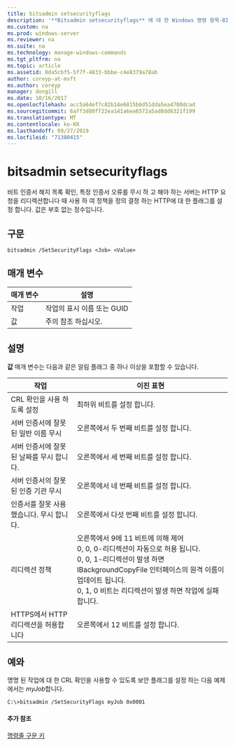 ```yaml
---
title: bitsadmin setsecurityflags
description: '**Bitsadmin setsecurityflags** 에 대 한 Windows 명령 항목-BITS에서 인증서 해지 목록을 확인 하 고, 특정 인증서 오류를 무시 하 고, 서버가 HTTP 요청을 리디렉션할 때 사용할 정책을 정의 하는 HTTP에 대 한 플래그를 설정 합니다.'
ms.custom: na
ms.prod: windows-server
ms.reviewer: na
ms.suite: na
ms.technology: manage-windows-commands
ms.tgt_pltfrm: na
ms.topic: article
ms.assetid: 0da5cbf5-5f7f-4833-bbbe-c4e8379a78ab
author: coreyp-at-msft
ms.author: coreyp
manager: dongill
ms.date: 10/16/2017
ms.openlocfilehash: acc5a64ef7c82b14e6815b6d51dda5ea4700dcad
ms.sourcegitcommit: 6aff3d88ff22ea141a6ea6572a5ad8dd6321f199
ms.translationtype: MT
ms.contentlocale: ko-KR
ms.lasthandoff: 09/27/2019
ms.locfileid: "71380415"
---
```

# <a name="bitsadmin-setsecurityflags"></a>bitsadmin setsecurityflags



비트 인증서 해지 목록 확인, 특정 인증서 오류를 무시 하 고 해야 하는 서버는 HTTP 요청을 리디렉션합니다 때 사용 하 여 정책을 정의 결정 하는 HTTP에 대 한 플래그를 설정 합니다. 값은 부호 없는 정수입니다.

## <a name="syntax"></a>구문

```
bitsadmin /SetSecurityFlags <Job> <Value>
```

## <a name="parameters"></a>매개 변수

|매개 변수|설명|
|---------|-----------|
|작업|작업의 표시 이름 또는 GUID|
|값|주의 참조 하십시오.|

## <a name="remarks"></a>설명

**값** 매개 변수는 다음과 같은 알림 플래그 중 하나 이상을 포함할 수 있습니다.

|작업|이진 표현|
|------|---------------------|
|CRL 확인을 사용 하도록 설정|최하위 비트를 설정 합니다.|
|서버 인증서에 잘못 된 일반 이름 무시|오른쪽에서 두 번째 비트를 설정 합니다.|
|서버 인증서에 잘못 된 날짜를 무시 합니다.|오른쪽에서 세 번째 비트를 설정 합니다.|
|서버 인증서의 잘못 된 인증 기관 무시|오른쪽에서 네 번째 비트를 설정 합니다.|
|인증서를 잘못 사용 했습니다. 무시 합니다.|오른쪽에서 다섯 번째 비트를 설정 합니다.|
|리디렉션 정책|오른쪽에서 9에 11 비트에 의해 제어</br>0, 0, 0-리디렉션이 자동으로 허용 됩니다.</br>0, 0, 1-리디렉션이 발생 하면 IBackgroundCopyFile 인터페이스의 원격 이름이 업데이트 됩니다.</br>0, 1, 0 비트는 리디렉션이 발생 하면 작업에 실패 합니다.|
|HTTPS에서 HTTP 리디렉션을 허용합니다|오른쪽에서 12 비트를 설정 합니다.|

## <a name="BKMK_examples"></a>예와

명명 된 작업에 대 한 CRL 확인을 사용할 수 있도록 보안 플래그를 설정 하는 다음 예제에서는 *myJob*합니다.
```
C:\>bitsadmin /SetSecurityFlags myJob 0x0001
```

#### <a name="additional-references"></a>추가 참조

[명령줄 구문 키](command-line-syntax-key.md)